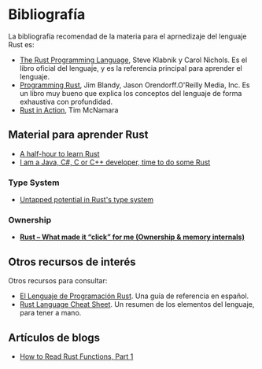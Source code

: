 # Bibliografía

La bibliografía recomendad de la materia para el aprnedizaje del lenguaje Rust es:

* [The Rust Programming Language](https://doc.rust-lang.org/book/), Steve Klabnik y Carol Nichols. Es el libro oficial del lenguaje, y es la referencia principal para aprender el lenguaje.
* [Programming Rust](https://www.oreilly.com/library/view/programming-rust/9781491927274/), Jim Blandy, Jason Orendorff.O'Reilly Media, Inc. Es un libro muy bueno que explica los conceptos del lenguaje de forma exhaustiva con profundidad.
* [Rust in Action](https://livebook.manning.com/book/rust-in-action/welcome/v-16/), Tim McNamara

## Material para aprender Rust

* [A half-hour to learn Rust](https://fasterthanli.me/articles/a-half-hour-to-learn-rust)
* [I am a Java, C#, C or C++ developer, time to do some Rust](https://fasterthanli.me/articles/i-am-a-java-csharp-c-or-cplusplus-dev-time-to-do-some-rust)

### Type System

* [Untapped potential in Rust's type system](https://www.jakobmeier.ch/blogging/Untapped-Rust.html)

### Ownership

* **[Rust – What made it “click” for me (Ownership & memory internals)](https://deavid.wordpress.com/2021/06/06/rust-what-made-it-click-for-me-ownership-memory-internals/)**

## Otros recursos de interés

Otros recursos para consultar:

* [El Lenguaje de Programación Rust](https://goyox86.github.io/elpr/). Una guía de referencia en español.
* [Rust Language Cheat Sheet](https://cheats.rs/). Un resumen de los elementos del lenguaje, para tener a mano.

## Artículos de blogs

* [How to Read Rust Functions, Part 1](https://www.possiblerust.com/guide/how-to-read-rust-functions-part-1)